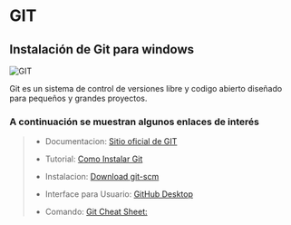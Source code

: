 # GIT
##  Instalación de Git para **windows**

![GIT](https://git-scm.com/images/logo@2x.png)

Git es un sistema de control de versiones libre y codigo abierto diseñado para pequeños y grandes proyectos. 

### A continuación se muestran algunos enlaces de interés
>- Documentacion: [Sitio oficial de GIT](https://git-scm.com/)
> 
>- Tutorial: [Como Instalar Git](https://www.youtube.com/watch?v=ES2xtLyI-B8)
>
>- Instalacion: [Download git-scm](https://git-scm.com/download/win)
>
>- Interface para Usuario: [GitHub Desktop](https://desktop.github.com/)
>
>- Comando: [Git Cheat Sheet:](https://education.github.com/git-cheat-sheet-education.pdf)
>
